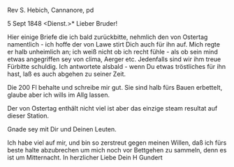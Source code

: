 Rev S. Hebich, Cannanore, pd

 5 Sept 1848
 <Dienst.>*
Lieber Bruder!

Hier einige Briefe die ich bald zurückbitte, nehmlich den von Ostertag namentlich - ich hoffe der von Lawe stirt Dich auch für ihn auf. Mich regte er halb unheimlich an; ich weiß nicht ob ich recht fühle - als ob sein mind etwas angegriffen sey von clima, Aerger etc. Jedenfalls sind wir ihm treue Fürbitte schuldig. Ich antwortete alsbald - wenn Du etwas tröstliches für ihn hast, laß es auch abgehen zu seiner Zeit.

Die 200 Fl behalte und schreibe mir gut. Sie sind halb fürs Bauen erbettelt, glaube aber ich wills im Allg lassen.

Der von Ostertag enthält nicht viel ist aber das einzige steam resultat auf dieser Station.

Gnade sey mit Dir und Deinen Leuten.

Ich habe viel auf mir, und bin so zerstreut gegen meinen Willen, daß ich fürs beste halte abzubrechen um mich noch vor Bettgehen zu sammeln, denn es ist um Mitternacht.
 In herzlicher Liebe
 Dein H Gundert

